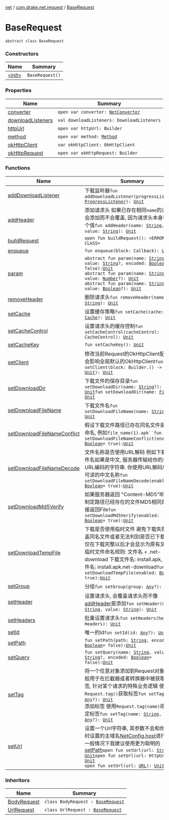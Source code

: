 [net](../../index.md) / [com.drake.net.request](../index.md) / [BaseRequest](./index.md)

# BaseRequest

`abstract class BaseRequest`

### Constructors

| Name | Summary |
|---|---|
| [&lt;init&gt;](-init-.md) | `BaseRequest()` |

### Properties

| Name | Summary |
|---|---|
| [converter](converter.md) | `open var converter: `[`NetConverter`](../../com.drake.net.convert/-net-converter/index.md) |
| [downloadListeners](download-listeners.md) | `val downloadListeners: DownloadListeners` |
| [httpUrl](http-url.md) | `open var httpUrl: Builder` |
| [method](method.md) | `open var method: `[`Method`](../-method/index.md) |
| [okHttpClient](ok-http-client.md) | `var okHttpClient: OkHttpClient` |
| [okHttpRequest](ok-http-request.md) | `open var okHttpRequest: Builder` |

### Functions

| Name | Summary |
|---|---|
| [addDownloadListener](add-download-listener.md) | 下载监听器`fun addDownloadListener(progressListener: `[`ProgressListener`](../-progress-listener/index.md)`): `[`Unit`](https://kotlinlang.org/api/latest/jvm/stdlib/kotlin/-unit/index.html) |
| [addHeader](add-header.md) | 添加请求头 如果已存在相同`name`的请求头会添加而不会覆盖, 因为请求头本身存在多个值`fun addHeader(name: `[`String`](https://kotlinlang.org/api/latest/jvm/stdlib/kotlin/-string/index.html)`, value: `[`String`](https://kotlinlang.org/api/latest/jvm/stdlib/kotlin/-string/index.html)`): `[`Unit`](https://kotlinlang.org/api/latest/jvm/stdlib/kotlin/-unit/index.html) |
| [buildRequest](build-request.md) | `open fun buildRequest(): <ERROR CLASS>` |
| [enqueue](enqueue.md) | `fun enqueue(block: Callback): `[`Unit`](https://kotlinlang.org/api/latest/jvm/stdlib/kotlin/-unit/index.html) |
| [param](param.md) | `abstract fun param(name: `[`String`](https://kotlinlang.org/api/latest/jvm/stdlib/kotlin/-string/index.html)`, value: `[`String`](https://kotlinlang.org/api/latest/jvm/stdlib/kotlin/-string/index.html)`?, encoded: `[`Boolean`](https://kotlinlang.org/api/latest/jvm/stdlib/kotlin/-boolean/index.html)` = false): `[`Unit`](https://kotlinlang.org/api/latest/jvm/stdlib/kotlin/-unit/index.html)<br>`abstract fun param(name: `[`String`](https://kotlinlang.org/api/latest/jvm/stdlib/kotlin/-string/index.html)`, value: `[`Number`](https://kotlinlang.org/api/latest/jvm/stdlib/kotlin/-number/index.html)`?): `[`Unit`](https://kotlinlang.org/api/latest/jvm/stdlib/kotlin/-unit/index.html)<br>`abstract fun param(name: `[`String`](https://kotlinlang.org/api/latest/jvm/stdlib/kotlin/-string/index.html)`, value: `[`Boolean`](https://kotlinlang.org/api/latest/jvm/stdlib/kotlin/-boolean/index.html)`?): `[`Unit`](https://kotlinlang.org/api/latest/jvm/stdlib/kotlin/-unit/index.html) |
| [removeHeader](remove-header.md) | 删除请求头`fun removeHeader(name: `[`String`](https://kotlinlang.org/api/latest/jvm/stdlib/kotlin/-string/index.html)`): `[`Unit`](https://kotlinlang.org/api/latest/jvm/stdlib/kotlin/-unit/index.html) |
| [setCache](set-cache.md) | 设置缓存策略`fun setCache(cache: `[`Cache`](../../com.drake.net.cache/-cache/index.md)`): `[`Unit`](https://kotlinlang.org/api/latest/jvm/stdlib/kotlin/-unit/index.html) |
| [setCacheControl](set-cache-control.md) | 设置请求头的缓存控制`fun setCacheControl(cacheControl: CacheControl): `[`Unit`](https://kotlinlang.org/api/latest/jvm/stdlib/kotlin/-unit/index.html) |
| [setCacheKey](set-cache-key.md) | `fun setCacheKey(): `[`Unit`](https://kotlinlang.org/api/latest/jvm/stdlib/kotlin/-unit/index.html) |
| [setClient](set-client.md) | 修改当前Request的OkHttpClient配置, 不会影响全局默认的OkHttpClient`fun setClient(block: Builder.() -> `[`Unit`](https://kotlinlang.org/api/latest/jvm/stdlib/kotlin/-unit/index.html)`): `[`Unit`](https://kotlinlang.org/api/latest/jvm/stdlib/kotlin/-unit/index.html) |
| [setDownloadDir](set-download-dir.md) | 下载文件的保存目录`fun setDownloadDir(name: `[`String`](https://kotlinlang.org/api/latest/jvm/stdlib/kotlin/-string/index.html)`?): `[`Unit`](https://kotlinlang.org/api/latest/jvm/stdlib/kotlin/-unit/index.html)`fun setDownloadDir(name: `[`File`](https://docs.oracle.com/javase/6/docs/api/java/io/File.html)`?): `[`Unit`](https://kotlinlang.org/api/latest/jvm/stdlib/kotlin/-unit/index.html) |
| [setDownloadFileName](set-download-file-name.md) | 下载文件名`fun setDownloadFileName(name: `[`String`](https://kotlinlang.org/api/latest/jvm/stdlib/kotlin/-string/index.html)`?): `[`Unit`](https://kotlinlang.org/api/latest/jvm/stdlib/kotlin/-unit/index.html) |
| [setDownloadFileNameConflict](set-download-file-name-conflict.md) | 假设下载文件路径已存在同名文件是否重命名, 例如`file_name(1).apk``fun setDownloadFileNameConflict(enabled: `[`Boolean`](https://kotlinlang.org/api/latest/jvm/stdlib/kotlin/-boolean/index.html)` = true): `[`Unit`](https://kotlinlang.org/api/latest/jvm/stdlib/kotlin/-unit/index.html) |
| [setDownloadFileNameDecode](set-download-file-name-decode.md) | 文件名称是否使用URL解码 例如下载的文件名如果是中文, 服务器传输给你的会是被URL编码的字符串. 你使用URL解码后才是可读的中文名称`fun setDownloadFileNameDecode(enabled: `[`Boolean`](https://kotlinlang.org/api/latest/jvm/stdlib/kotlin/-boolean/index.html)` = true): `[`Unit`](https://kotlinlang.org/api/latest/jvm/stdlib/kotlin/-unit/index.html) |
| [setDownloadMd5Verify](set-download-md5-verify.md) | 如果服务器返回 "Content-MD5"响应头和制定路径已经存在的文件MD5相同是否直接返回File`fun setDownloadMd5Verify(enabled: `[`Boolean`](https://kotlinlang.org/api/latest/jvm/stdlib/kotlin/-boolean/index.html)` = true): `[`Unit`](https://kotlinlang.org/api/latest/jvm/stdlib/kotlin/-unit/index.html) |
| [setDownloadTempFile](set-download-temp-file.md) | 下载是否使用临时文件 避免下载失败后覆盖同名文件或者无法判别是否已下载完整, 仅在下载完整以后才会显示为原有文件名 临时文件命名规则: 文件名 + .net-download     下载文件名: install.apk, 临时文件名: install.apk.net-download`fun setDownloadTempFile(enabled: `[`Boolean`](https://kotlinlang.org/api/latest/jvm/stdlib/kotlin/-boolean/index.html)` = true): `[`Unit`](https://kotlinlang.org/api/latest/jvm/stdlib/kotlin/-unit/index.html) |
| [setGroup](set-group.md) | 分组`fun setGroup(group: `[`Any`](https://kotlinlang.org/api/latest/jvm/stdlib/kotlin/-any/index.html)`?): `[`Unit`](https://kotlinlang.org/api/latest/jvm/stdlib/kotlin/-unit/index.html) |
| [setHeader](set-header.md) | 设置请求头, 会覆盖请求头而不像[addHeader](add-header.md)是添加`fun setHeader(name: `[`String`](https://kotlinlang.org/api/latest/jvm/stdlib/kotlin/-string/index.html)`, value: `[`String`](https://kotlinlang.org/api/latest/jvm/stdlib/kotlin/-string/index.html)`): `[`Unit`](https://kotlinlang.org/api/latest/jvm/stdlib/kotlin/-unit/index.html) |
| [setHeaders](set-headers.md) | 批量设置请求头`fun setHeaders(headers: Headers): `[`Unit`](https://kotlinlang.org/api/latest/jvm/stdlib/kotlin/-unit/index.html) |
| [setId](set-id.md) | 唯一的Id`fun setId(id: `[`Any`](https://kotlinlang.org/api/latest/jvm/stdlib/kotlin/-any/index.html)`?): `[`Unit`](https://kotlinlang.org/api/latest/jvm/stdlib/kotlin/-unit/index.html) |
| [setPath](set-path.md) | `fun setPath(path: `[`String`](https://kotlinlang.org/api/latest/jvm/stdlib/kotlin/-string/index.html)`, encoded: `[`Boolean`](https://kotlinlang.org/api/latest/jvm/stdlib/kotlin/-boolean/index.html)` = false): `[`Unit`](https://kotlinlang.org/api/latest/jvm/stdlib/kotlin/-unit/index.html) |
| [setQuery](set-query.md) | `fun setQuery(name: `[`String`](https://kotlinlang.org/api/latest/jvm/stdlib/kotlin/-string/index.html)`, value: `[`String`](https://kotlinlang.org/api/latest/jvm/stdlib/kotlin/-string/index.html)`?, encoded: `[`Boolean`](https://kotlinlang.org/api/latest/jvm/stdlib/kotlin/-boolean/index.html)` = false): `[`Unit`](https://kotlinlang.org/api/latest/jvm/stdlib/kotlin/-unit/index.html) |
| [setTag](set-tag.md) | 将一个任意对象添加到Request对象中, 一般用于在拦截器或者转换器中被获取到标签, 针对某个请求的特殊业务逻辑 使用`Request.tag()`获取标签`fun setTag(tag: `[`Any`](https://kotlinlang.org/api/latest/jvm/stdlib/kotlin/-any/index.html)`?): `[`Unit`](https://kotlinlang.org/api/latest/jvm/stdlib/kotlin/-unit/index.html)<br>添加标签 使用`Request.tag(name)`得到指定标签`fun setTag(name: `[`String`](https://kotlinlang.org/api/latest/jvm/stdlib/kotlin/-string/index.html)`, tag: `[`Any`](https://kotlinlang.org/api/latest/jvm/stdlib/kotlin/-any/index.html)`?): `[`Unit`](https://kotlinlang.org/api/latest/jvm/stdlib/kotlin/-unit/index.html) |
| [setUrl](set-url.md) | 设置一个Url字符串, 其参数不会和你初始化时设置的主域名[NetConfig.host](../../com.drake.net/-net-config/host.md)进行拼接 一般情况下我建议使用更为聪明的[setPath](set-path.md)`open fun setUrl(url: `[`String`](https://kotlinlang.org/api/latest/jvm/stdlib/kotlin/-string/index.html)`): `[`Unit`](https://kotlinlang.org/api/latest/jvm/stdlib/kotlin/-unit/index.html)`open fun setUrl(url: HttpUrl): `[`Unit`](https://kotlinlang.org/api/latest/jvm/stdlib/kotlin/-unit/index.html)<br>`open fun setUrl(url: `[`URL`](https://docs.oracle.com/javase/6/docs/api/java/net/URL.html)`): `[`Unit`](https://kotlinlang.org/api/latest/jvm/stdlib/kotlin/-unit/index.html) |

### Inheritors

| Name | Summary |
|---|---|
| [BodyRequest](../-body-request/index.md) | `class BodyRequest : `[`BaseRequest`](./index.md) |
| [UrlRequest](../-url-request/index.md) | `class UrlRequest : `[`BaseRequest`](./index.md) |
